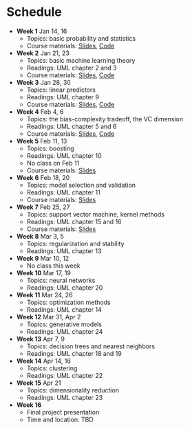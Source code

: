 # Schedule

- **Week 1** Jan 14, 16
	- Topics: basic probability and statistics
	- Course materials: [Slides](slides/lecture-01.pdf), [Code](https://colab.research.google.com/github/jiyfeng/uva-ml-course/blob/master/code/lecture-01.ipynb)
- **Week 2** Jan 21, 23
	- Topics: basic machine learning theory
	- Readings: UML chapter 2 and 3
	- Course materials: [Slides](slides/lecture-02.pdf), [Code](https://colab.research.google.com/github/jiyfeng/uva-ml-course/blob/master/code/lecture-02.ipynb)
- **Week 3** Jan 28, 30
	- Topics: linear predictors
	- Readings: UML chapter 9
	- Course materials: [Slides](slides/lecture-03.pdf), [Code](https://colab.research.google.com/github/jiyfeng/uva-ml-course/blob/master/code/lecture-03.ipynb)
- **Week 4** Feb 4, 6
	- Topics: the bias-complexity tradeoff, the VC dimension
	- Readings: UML chapter 5 and 6
	- Course materials: [Slides](slides/lecture-04.pdf), [Code](https://colab.research.google.com/github/jiyfeng/uva-ml-course/blob/master/code/lecture-04.ipynb)
- **Week 5** Feb 11, 13
	- Topics: boosting
	- Readings: UML chapter 10
	- No class on Feb 11
	- Course materials: [Slides](slides/lecture-05.pdf)
- **Week 6** Feb 18, 20
	- Topics: model selection and validation
	- Readings: UML chapter 11
	- Course materials: [Slides](slides/lecture-06.pdf)
- **Week 7** Feb 25, 27
	- Topics: support vector machine, kernel methods 
	- Readings: UML chapter 15 and 16
	- Course materials: [Slides](slides/lecture-07.pdf)
- **Week 8** Mar 3, 5
	- Topics: regularization and stability
	- Readings: UML chapter 13
- **Week 9** Mar 10, 12 
	- No class this week
- **Week 10** Mar 17, 19
	- Topics: neural networks
	- Readings: UML chapter 20
- **Week 11** Mar 24, 26
	- Topics: optimization methods
	- Readings: UML chapter 14
- **Week 12** Mar 31, Apr 2
	- Topics: generative models
	- Readings: UML chapter 24
- **Week 13** Apr 7, 9
	- Topics: decision trees and nearest neighbors
	- Readings: UML chapter 18 and 19
- **Week 14** Apr 14, 16
	- Topics: clustering
	- Readings: UML chapter 22
- **Week 15** Apr 21
	- Topics: dimensionality reduction 
	- Readings: UML chapter 23
- **Week 16**
	- Final project presentation
	- Time and location: TBD

